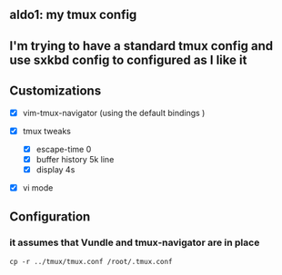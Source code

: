 ## aldo1: my tmux config

## I'm trying to have a standard tmux config and use sxkbd config to configured as I like it

## Customizations
-[x] vim-tmux-navigator (using the default bindings ) 
-[x] tmux tweaks
	-[x] escape-time 0
	-[x] buffer history 5k line
	-[x] display 4s
	
-[x] vi mode
 

## Configuration
### it assumes that Vundle and tmux-navigator are in place
```
cp -r ../tmux/tmux.conf /root/.tmux.conf
```
